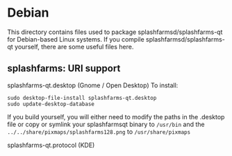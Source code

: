 
Debian
====================
This directory contains files used to package splashfarmsd/splashfarms-qt
for Debian-based Linux systems. If you compile splashfarmsd/splashfarms-qt yourself, there are some useful files here.

## splashfarms: URI support ##


splashfarms-qt.desktop  (Gnome / Open Desktop)
To install:

	sudo desktop-file-install splashfarms-qt.desktop
	sudo update-desktop-database

If you build yourself, you will either need to modify the paths in
the .desktop file or copy or symlink your splashfarmsqt binary to `/usr/bin`
and the `../../share/pixmaps/splashfarms128.png` to `/usr/share/pixmaps`

splashfarms-qt.protocol (KDE)

